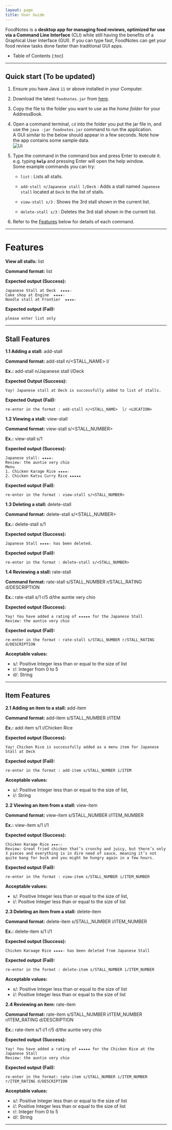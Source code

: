 ```yaml
---
layout: page
title: User Guide
---
```


FoodNotes is a **desktop app for managing food reviews, optimized for use via a Command Line Interface** (CLI) while still having the benefits of a Graphical User Interface (GUI). If you can type fast, FoodNotes can get your food review tasks done faster than traditional GUI apps.

* Table of Contents
{:toc}

--------------------------------------------------------------------------------------------------------------------

## Quick start (To be updated)

1. Ensure you have Java `11` or above installed in your Computer.

1. Download the latest `foodnotes.jar` from [here](https://github.com/se-edu/addressbook-level3/releases).

1. Copy the file to the folder you want to use as the _home folder_ for your AddressBook.

1. Open a command terminal, `cd` into the folder you put the jar file in, and use the `java -jar foodnotes.jar` command to run the application.<br>
   A GUI similar to the below should appear in a few seconds. Note how the app contains some sample data.<br>
   ![Ui](images/Ui.png)

1. Type the command in the command box and press Enter to execute it. e.g. typing **`help`** and pressing Enter will open the help window.<br>
   Some example commands you can try:

   * `list` : Lists all stalls.

   * `add-stall n/Japanese stall l/Deck` : Adds a stall named `Japanese stall` located at `Deck` to the list of stalls.
   
   * `view-stall s/3` : Shows the 3rd stall shown in the current list.
   
   * `delete-stall s/3` : Deletes the 3rd stall shown in the current list.


1. Refer to the [Features](#features) below for details of each command.

--------------------------------------------------------------------------------------------------------------------

# Features

**View all stalls:** list

**Command format:** list

**Expected output (Success):**
```
Japanese Stall at Deck  ★★★★☆
Cake shop at Engine  ★★★★☆
Noodle stall at Frontier  ★★★★☆
```
**Expected output (Fail):**
```
please enter list only
```
--------------------------------------------------------------------------------------------------------------------
## Stall Features

**1.1 Adding a stall:** add-stall

**Command format:** add-stall n/<STALL_NAME>  l/ <LOCATION>

**Ex.:** add-stall n/Japanese stall l/Deck

**Expected Output (Success):**
```
Yay! Japanese stall at Deck is successfully added to list of stalls.
```
**Expected Output (Fail):**
```
re-enter in the format : add-stall n/<STALL_NAME>  l/ <LOCATION>
```
**1.2 Viewing a stall:** view-stall

**Command format:** view-stall s/<STALL_NUMBER>

**Ex.:** view-stall s/1

**Expected output (Success):**
```
Japanese stall: ★★★★☆
Review: the auntie very chio
Menu
1. Chicken Karage Rice ★★★★☆
2. Chicken Katsu Curry Rice ★★★★★
```
**Expected output (Fail)**:
```
re-enter in the format : view-stall s/<STALL_NUMBER>
```
**1.3 Deleting a stall:** delete-stall

**Command format:** delete-stall s/<STALL_NUMBER>

**Ex.:** delete-stall s/1

**Expected output (Success):**
```
Japanese Stall ★★★★☆ has been deleted.
```
**Expected output (Fail):**  
```
re-enter in the format : delete-stall s/<STALL_NUMBER>
```
**1.4 Reviewing a stall:** rate-stall

**Command format:** rate-stall s/STALL_NUMBER r/STALL_RATING d/DESCRIPTION

**Ex.:** rate-stall s/1 r/5 d/the auntie very chio

**Expected output (Success):**
```
Yay! You have added a rating of ★★★★★ for the Japanese Stall
Review: the auntie very chio
```
**Expected output (Fail):**
```
re-enter in the format : rate-stall s/STALL_NUMBER r/STALL_RATING d/DESCRIPTION
```
**Acceptable values:**
- s/: Positive Integer less than or equal to the size of list
- r/: Integer from 0 to 5
- d/: String
--------------------------------------------------------------------------------------------------------------------
## Item Features

**2.1 Adding an item to a stall:** add-item

**Command format:** add-item s/STALL_NUMBER i/ITEM

**Ex.:** add-item s/1 i/Chicken Rice

**Expected output (Success):**
```
Yay! Chicken Rice is successfully added as a menu item for Japanese Stall at Deck
```
**Expected output (Fail):**
```
re-enter in the format : add-item s/STALL_NUMBER i/ITEM
```
**Acceptable values:**
- s/: Positive Integer less than or equal to the size of list, 
- i/: String

**2.2 Viewing an item from a stall:** view-item

**Command format:** view-item s/STALL_NUMBER i/ITEM_NUMBER

**Ex.:** view-item s/1 i/1

**Expected output (Success):**
```
Chicken Karage Rice ★★★☆☆
Review: Great fried chicken that’s crunchy and juicy, but there’s only 3 pieces and everything is in dire need of sauce, meaning it’s not quite bang for buck and you might be hungry again in a few hours.
```
**Expected output (Fail):**  
```
re-enter in the format : view-item s/STALL_NUMBER i/ITEM_NUMBER
```
**Acceptable values:**
- s/: Positive Integer less than or equal to the size of list,
- i/: Positive Integer less than or equal to the size of list

**2.3 Deleting an item from a stall:** delete-item

**Command format:** delete-item s/STALL_NUMBER i/ITEM_NUMBER

**Ex.:** delete-item s/1 i/1

**Expected output (Success):**
```
Chicken Karaage Rice ★★★★☆ has been deleted from Japanese Stall
```
**Expected output (Fail):**
```
re-enter in the format : delete-item s/STALL_NUMBER i/ITEM_NUMBER
```
**Acceptable values:**
- s/: Positive Integer less than or equal to the size of list
- i/: Positive Integer less than or equal to the size of list

**2.4 Reviewing an item:** rate-item

**Command format:** rate-item s/STALL_NUMBER i/ITEM_NUMBER r/ITEM_RATING d/DESCRIPTION

**Ex.:** rate-item s/1 i/1 r/5 d/the auntie very chio

**Expected output (Success):**
```
Yay! You have added a rating of ★★★★★ for the Chicken Rice at the Japanese Stall
Review: the auntie very chio
```
**Expected output (Fail):**
```
re-enter in the format: rate-item s/STALL_NUMBER i/ITEM_NUMBER r/ITEM_RATING d/DESCRIPTION
```
**Acceptable values:**
- s/: Positive Integer less than or equal to the size of list
- i/: Positive Integer less than or equal to the size of list
- r/: Integer from 0 to 5
- d/: String
--------------------------------------------------------------------------------------------------------------------

